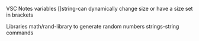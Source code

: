 VSC Notes
variables
    []string-can dynamically change size or have a size set in brackets
 
Libraries
    math/rand-library to generate random numbers
    strings-string commands